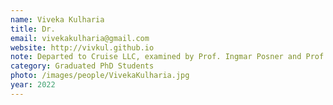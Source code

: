 ```yaml
---
name: Viveka Kulharia
title: Dr.
email: vivekakulharia@gmail.com
website: http://vivkul.github.io
note: Departed to Cruise LLC, examined by Prof. Ingmar Posner and Prof. Jinwoo Shin
category: Graduated PhD Students
photo: /images/people/VivekaKulharia.jpg
year: 2022
---
```

